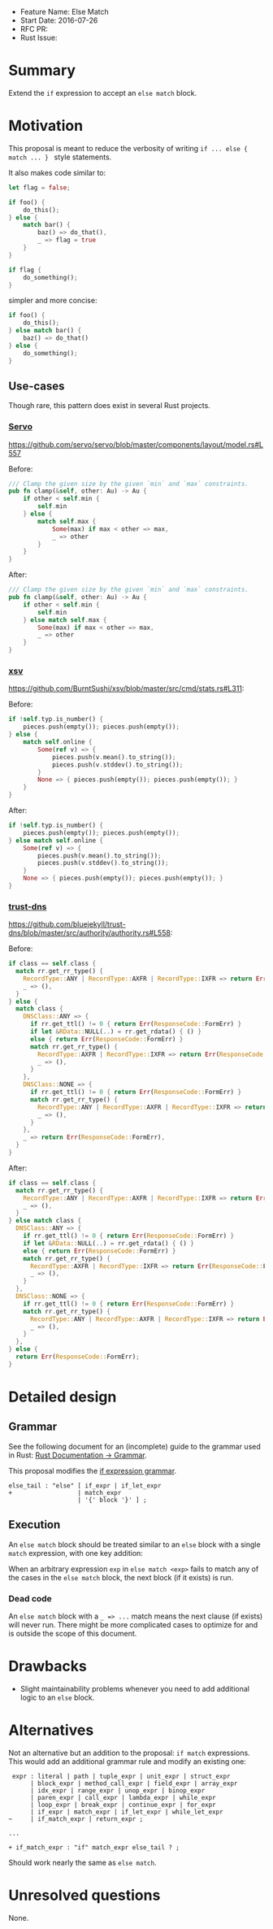 - Feature Name: Else Match
- Start Date: 2016-07-26
- RFC PR:
- Rust Issue:

# Summary
[summary]: #summary

Extend the `if` expression to accept an `else match` block.

# Motivation
[motivation]: #motivation

This proposal is meant to reduce the verbosity of writing `if ... else { match ... } ` style
statements.

It also makes code similar to:

```rs
let flag = false;

if foo() {
    do_this();
} else {
    match bar() {
        baz() => do_that(),
        _ => flag = true
    }
}

if flag {
    do_something();
}
```

simpler and more concise:

```rs
if foo() {
    do_this();
} else match bar() {
    baz() => do_that()
} else {
    do_something();
}
```

## Use-cases

Though rare, this pattern does exist in several Rust projects.

### [Servo](https://github.com/servo/servo)

<https://github.com/servo/servo/blob/master/components/layout/model.rs#L557>

Before:

```rs
/// Clamp the given size by the given `min` and `max` constraints.
pub fn clamp(&self, other: Au) -> Au {
    if other < self.min {
        self.min
    } else {
        match self.max {
            Some(max) if max < other => max,
            _ => other
        }
    }
}
```

After:

```rs
/// Clamp the given size by the given `min` and `max` constraints.
pub fn clamp(&self, other: Au) -> Au {
    if other < self.min {
        self.min
    } else match self.max {
        Some(max) if max < other => max,
        _ => other
    }
}
```

### [xsv](https://github.com/BurntSushi/xsv)

<https://github.com/BurntSushi/xsv/blob/master/src/cmd/stats.rs#L311>:

Before:

```rs
if !self.typ.is_number() {
    pieces.push(empty()); pieces.push(empty());
} else {
    match self.online {
        Some(ref v) => {
            pieces.push(v.mean().to_string());
            pieces.push(v.stddev().to_string());
        }
        None => { pieces.push(empty()); pieces.push(empty()); }
    }
}
```

After:

```rs
if !self.typ.is_number() {
    pieces.push(empty()); pieces.push(empty());
} else match self.online {
    Some(ref v) => {
        pieces.push(v.mean().to_string());
        pieces.push(v.stddev().to_string());
    }
    None => { pieces.push(empty()); pieces.push(empty()); }
}
```

### [trust-dns](https://github.com/bluejekyll/trust-dns)

<https://github.com/bluejekyll/trust-dns/blob/master/src/authority/authority.rs#L558>:

Before:

```rs
if class == self.class {
  match rr.get_rr_type() {
    RecordType::ANY | RecordType::AXFR | RecordType::IXFR => return Err(ResponseCode::FormErr),
    _ => (),
  }
} else {
  match class {
    DNSClass::ANY => {
      if rr.get_ttl() != 0 { return Err(ResponseCode::FormErr) }
      if let &RData::NULL(..) = rr.get_rdata() { () }
      else { return Err(ResponseCode::FormErr) }
      match rr.get_rr_type() {
        RecordType::AXFR | RecordType::IXFR => return Err(ResponseCode::FormErr),
        _ => (),
      }
    },
    DNSClass::NONE => {
      if rr.get_ttl() != 0 { return Err(ResponseCode::FormErr) }
      match rr.get_rr_type() {
        RecordType::ANY | RecordType::AXFR | RecordType::IXFR => return Err(ResponseCode::FormErr),
        _ => (),
      }
    },
    _ => return Err(ResponseCode::FormErr),
  }
}
```

After:

```rs
if class == self.class {
  match rr.get_rr_type() {
    RecordType::ANY | RecordType::AXFR | RecordType::IXFR => return Err(ResponseCode::FormErr),
    _ => (),
  }
} else match class {
  DNSClass::ANY => {
    if rr.get_ttl() != 0 { return Err(ResponseCode::FormErr) }
    if let &RData::NULL(..) = rr.get_rdata() { () }
    else { return Err(ResponseCode::FormErr) }
    match rr.get_rr_type() {
      RecordType::AXFR | RecordType::IXFR => return Err(ResponseCode::FormErr),
      _ => (),
    }
  },
  DNSClass::NONE => {
    if rr.get_ttl() != 0 { return Err(ResponseCode::FormErr) }
    match rr.get_rr_type() {
      RecordType::ANY | RecordType::AXFR | RecordType::IXFR => return Err(ResponseCode::FormErr),
      _ => (),
    }
  },
} else {
  return Err(ResponseCode::FormErr);
}
```

# Detailed design
[design]: #detailed-design

## Grammar

See the following document for an (incomplete) guide to the grammar used in Rust:
[Rust Documentation → Grammar](https://doc.rust-lang.org/grammar.html).

This proposal modifies the
[if expression grammar](https://doc.rust-lang.org/grammar.html#if-expressions).

```
else_tail : "else" [ if_expr | if_let_expr
+                  | match_expr
                   | '{' block '}' ] ;
```

## Execution

An `else match` block should be treated similar to an `else` block with a single `match`
expression, with one key addition:

When an arbitrary expression `exp` in `else match <exp>` fails to match any of the cases in the
`else match` block, the next block (if it exists) is run.

### Dead code

An `else match` block with a `_ => ...` match means the next clause (if exists) will never run.
There might be more complicated cases to optimize for and is outside the scope of this document.

# Drawbacks
[drawbacks]: #drawbacks

- Slight maintainability problems whenever you need to add additional logic to an `else` block.

# Alternatives
[alternatives]: #alternatives

Not an alternative but an addition to the proposal: `if match` expressions. This would add an
additional grammar rule and modify an existing one:

```
 expr : literal | path | tuple_expr | unit_expr | struct_expr
      | block_expr | method_call_expr | field_expr | array_expr
      | idx_expr | range_expr | unop_expr | binop_expr
      | paren_expr | call_expr | lambda_expr | while_expr
      | loop_expr | break_expr | continue_expr | for_expr
      | if_expr | match_expr | if_let_expr | while_let_expr
~     | if_match_expr | return_expr ;

...

+ if_match_expr : "if" match_expr else_tail ? ;
```

Should work nearly the same as `else match`.

# Unresolved questions
[unresolved]: #unresolved-questions

None.
